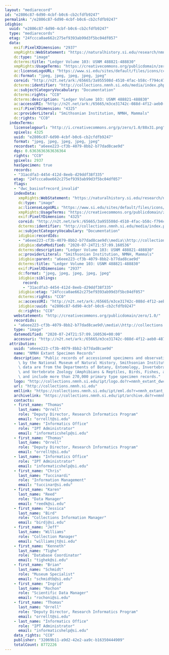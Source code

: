 ```yaml
---
layout: "mediarecord"
id: "e2806c87-6d90-4cbf-b0c6-cb2cfdfb9247"
permalink: "/e2806c87-6d90-4cbf-b0c6-cb2cfdfb9247"
idigbio:
  uuid: "e2806c87-6d90-4cbf-b0c6-cb2cfdfb9247"
  type: "mediarecords"
  etag: "24fccca0ae662c275ef9393ab99d3f5bc04df057"
  data:
    exif:PixelXDimension: "2937"
    xmpRights:WebStatement: "https://naturalhistory.si.edu/research/nmnh-collections/museum-collections-policies"
    dc:type: "image"
    dcterms:title: "Ledger Volume 103: USNM 488821-488830"
    xmpRights:UsageTerms: "https://creativecommons.org/publicdomain/zero/1.0/"
    ac:licenseLogoURL: "https://www.si.edu/sites/default/files/icons/cc0.svg"
    dc:format: "jpeg, jpeg, jpeg, jpeg, jpeg"
    coreid: "http://n2t.net/ark:/65665/3a955508d-4510-4fac-b58c-f794c47abe3a"
    dcterms:identifier: "http://collections.nmnh.si.edu/media/index.php?irn=14299970"
    ac:subjectCategoryVocabulary: "Documentation"
    dcterms:rights: "CC0"
    dcterms:description: "Ledger Volume 103: USNM 488821-488830"
    ac:accessURI: "http://n2t.net/ark:/65665/m3ce31742c-088d-4f12-aeb0-487769ed19c2"
    exif:PixelYDimension: "4325"
    ac:providerLiteral: "Smithsonian Institution, NMNH, Mammals"
    dc:rights: "CC0"
  indexTerms:
    licenselogourl: "http://i.creativecommons.org/p/zero/1.0/88x31.png"
    xpixels: 4325
    uuid: "e2806c87-6d90-4cbf-b0c6-cb2cfdfb9247"
    format: "jpeg, jpeg, jpeg, jpeg, jpeg"
    recordset: "a6eee223-cf3b-4079-8bb2-b77dad8cae9d"
    dqs: 0.6363636363636364
    rights: "CC0"
    ypixels: 2937
    hasSpecimen: true
    records:
    - "31acdfa3-4454-412d-8eeb-d29ddf38f335"
    etag: "24fccca0ae662c275ef9393ab99d3f5bc04df057"
    flags:
    - "dwc_basisofrecord_invalid"
    indexData:
      xmpRights:WebStatement: "https://naturalhistory.si.edu/research/nmnh-collections/museum-collections-policies"
      dc:type: "image"
      ac:licenseLogoURL: "https://www.si.edu/sites/default/files/icons/cc0.svg"
      xmpRights:UsageTerms: "https://creativecommons.org/publicdomain/zero/1.0/"
      exif:PixelYDimension: "4325"
      coreid: "http://n2t.net/ark:/65665/3a955508d-4510-4fac-b58c-f794c47abe3a"
      dcterms:identifier: "http://collections.nmnh.si.edu/media/index.php?irn=14299970"
      ac:subjectCategoryVocabulary: "Documentation"
      idigbio:recordIds:
      - "a6eee223-cf3b-4079-8bb2-b77dad8cae9d\\media\\http://collections.nmnh.si.edu/media/index.php?irn=14299970"
      idigbio:dateModified: "2020-07-24T21:57:09.160536"
      dcterms:description: "Ledger Volume 103: USNM 488821-488830"
      ac:providerLiteral: "Smithsonian Institution, NMNH, Mammals"
      idigbio:parent: "a6eee223-cf3b-4079-8bb2-b77dad8cae9d"
      dcterms:title: "Ledger Volume 103: USNM 488821-488830"
      exif:PixelXDimension: "2937"
      dc:format: "jpeg, jpeg, jpeg, jpeg, jpeg"
      idigbio:siblings:
        record:
        - "31acdfa3-4454-412d-8eeb-d29ddf38f335"
      idigbio:etag: "24fccca0ae662c275ef9393ab99d3f5bc04df057"
      dcterms:rights: "CC0"
      ac:accessURI: "http://n2t.net/ark:/65665/m3ce31742c-088d-4f12-aeb0-487769ed19c2"
      idigbio:uuid: "e2806c87-6d90-4cbf-b0c6-cb2cfdfb9247"
      dc:rights: "CC0"
    webstatement: "http://creativecommons.org/publicdomain/zero/1.0/"
    recordids:
    - "a6eee223-cf3b-4079-8bb2-b77dad8cae9d\\media\\http://collections.nmnh.si.edu/media/index.php?irn=14299970"
    type: "image"
    datemodified: "2020-07-24T21:57:09.160536+00:00"
    accessuri: "http://n2t.net/ark:/65665/m3ce31742c-088d-4f12-aeb0-487769ed19c2"
  attribution:
    uuid: "a6eee223-cf3b-4079-8bb2-b77dad8cae9d"
    name: "NMNH Extant Specimen Records"
    description: "Public records of accessioned specimens and observations curated\
      \ by the National Museum of Natural History, Smithsonian Institution. These\
      \ data are from the Departments of Botany, Entomology, Invertebrate Zoology\
      \ and Vertebrate Zoology (Amphibians & Reptiles, Birds, Fishes, and Mammals)\
      \ and include more than 270,000 primary type specimen records."
    logo: "http://collections.nmnh.si.edu/ipt/logo.do?r=nmnh_extant_dwc-a"
    url: "http://collections.nmnh.si.edu"
    emllink: "https://collections.nmnh.si.edu/ipt/eml.do?r=nmnh_extant_dwc-a"
    archivelink: "https://collections.nmnh.si.edu/ipt/archive.do?r=nmnh_extant_dwc-a"
    contacts:
    - first_name: "Thomas"
      last_name: "Orrell"
      role: "Deputy Director, Research Informatics Program"
      email: "orrellt@si.edu"
    - last_name: "Informatics Office"
      role: "IPT Administrator"
      email: "informaticshelp@si.edu"
    - first_name: "Thomas"
      last_name: "Orrell"
      role: "Deputy Director, Research Informatics Program"
      email: "orrellt@si.edu"
    - last_name: "Informatics Office"
      role: "IPT Administrator"
      email: "informaticshelp@si.edu"
    - first_name: "Chris"
      last_name: "Tuccinardi"
      role: "Information Management"
      email: "tuccinar@si.edu"
    - first_name: "Karen"
      last_name: "Reed"
      role: "Data Manager"
      email: "reedk@si.edu"
    - first_name: "Jessica"
      last_name: "Bird"
      role: "Collections Information Manager"
      email: "birdj@si.edu"
    - first_name: "Jeff"
      last_name: "Williams"
      role: "Collection Manager"
      email: "williamsjt@si.edu"
    - first_name: "Kenneth"
      last_name: "Tighe"
      role: "Database Coordinator"
      email: "tighek@si.edu"
    - first_name: "Brian"
      last_name: "Schmidt"
      role: "Museum Specialist"
      email: "schmidtb@si.edu"
    - first_name: "Ingrid"
      last_name: "Rochon"
      role: "Scientific Data Manager"
      email: "rochoni@si.edu"
    - first_name: "Thomas"
      last_name: "Orrell"
      role: "Deputy Director, Research Informatics Program"
      email: "orrellt@si.edu"
    - last_name: "Informatics Office"
      role: "IPT Administrator"
      email: "informaticshelp@si.edu"
    data_rights: "CC0"
    publisher: "32069b11-a9d2-42e2-aa9c-b16350444909"
    totalCount: 8772226
---
```

